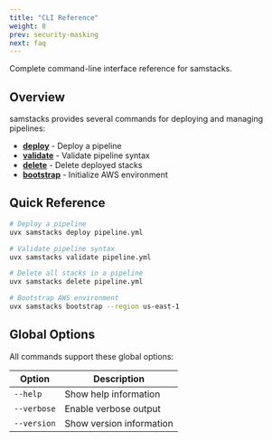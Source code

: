 ```yaml
---
title: "CLI Reference"
weight: 8
prev: security-masking
next: faq
---
```


Complete command-line interface reference for samstacks.

## Overview

samstacks provides several commands for deploying and managing pipelines:

- **[deploy](deploy)** - Deploy a pipeline
- **[validate](validate)** - Validate pipeline syntax  
- **[delete](delete)** - Delete deployed stacks
- **[bootstrap](bootstrap)** - Initialize AWS environment

## Quick Reference

```bash
# Deploy a pipeline
uvx samstacks deploy pipeline.yml

# Validate pipeline syntax
uvx samstacks validate pipeline.yml

# Delete all stacks in a pipeline
uvx samstacks delete pipeline.yml

# Bootstrap AWS environment
uvx samstacks bootstrap --region us-east-1
```

## Global Options

All commands support these global options:

| Option | Description |
|--------|-------------|
| `--help` | Show help information |
| `--verbose` | Enable verbose output |
| `--version` | Show version information |

